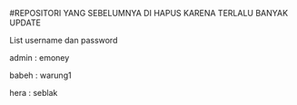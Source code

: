 #REPOSITORI YANG SEBELUMNYA DI HAPUS KARENA TERLALU BANYAK UPDATE

List username dan password

admin : emoney

babeh : warung1

hera  : seblak
